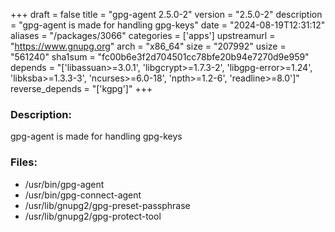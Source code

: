 +++
draft = false
title = "gpg-agent 2.5.0-2"
version = "2.5.0-2"
description = "gpg-agent is made for handling gpg-keys"
date = "2024-08-19T12:31:12"
aliases = "/packages/3066"
categories = ['apps']
upstreamurl = "https://www.gnupg.org"
arch = "x86_64"
size = "207992"
usize = "561240"
sha1sum = "fc00b6e3f2d704501cc78bfe20b94e7270d9e959"
depends = "['libassuan>=3.0.1', 'libgcrypt>=1.7.3-2', 'libgpg-error>=1.24', 'libksba>=1.3.3-3', 'ncurses>=6.0-18', 'npth>=1.2-6', 'readline>=8.0']"
reverse_depends = "['kgpg']"
+++
### Description: 
gpg-agent is made for handling gpg-keys

### Files: 
* /usr/bin/gpg-agent
* /usr/bin/gpg-connect-agent
* /usr/lib/gnupg2/gpg-preset-passphrase
* /usr/lib/gnupg2/gpg-protect-tool
